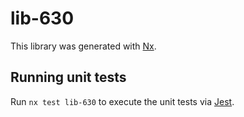 # lib-630

This library was generated with [Nx](https://nx.dev).

## Running unit tests

Run `nx test lib-630` to execute the unit tests via [Jest](https://jestjs.io).

